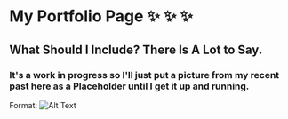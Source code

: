 # My Portfolio Page :sparkles: :sparkles: :sparkles:

## What Should I Include? There Is A Lot to Say.

### It's a work in progress so I'll just put a picture from my recent past here as a Placeholder until I get it up and running.

Format: ![Alt Text](https://images.pexels.com/photos/1592149/pexels-photo-1592149.jpeg?auto=format%2Ccompress&cs=tinysrgb&dpr=1&w=500)


